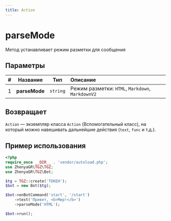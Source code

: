 ```yaml
---
title: Action
---
```


# parseMode
Метод устанавливает режим разметки для сообщения

## Параметры
| # |   Название    |   Тип    | Описание                                         |
|:-:|:-------------:|:--------:|:-------------------------------------------------|
| 1 | **parseMode** | `string` | Режим разметки: `HTML`, `Markdown`, `MarkdownV2` |

## Возвращает
`Action` — экземпляр класса `Action` (Вспомогательный класс), на который можно навешивать дальнейшие действия (`text`, `func` и т.д.).

## Пример использования
```php
<?php
require_once __DIR__ . 'vendor/autoload.php';
use ZhenyaGR\TGZ\TGZ;
use ZhenyaGR\TGZ\Bot;

$tg = TGZ::create('ТОКЕН');
$bot = new Bot($tg);

$bot->onBotCommand('start', '/start')
    ->text('Привет, <b>Мир!</b>')
    ->parseMode('HTML');

$bot->run();
```